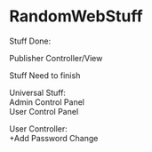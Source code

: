 # RandomWebStuff

Stuff Done:<br/>

Publisher Controller/View<br/>

Stuff Need to finish<br/>

Universal Stuff:<br/>
Admin Control Panel<br/>
User Control Panel<br/>

User Controller:<br/>
+Add Password Change<br/>

